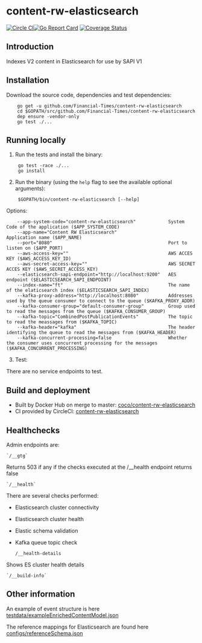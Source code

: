# content-rw-elasticsearch

[![Circle CI](https://circleci.com/gh/Financial-Times/content-rw-elasticsearch/tree/master.png?style=shield)](https://circleci.com/gh/Financial-Times/content-rw-elasticsearch/tree/master)[![Go Report Card](https://goreportcard.com/badge/github.com/Financial-Times/content-rw-elasticsearch)](https://goreportcard.com/report/github.com/Financial-Times/content-rw-elasticsearch) [![Coverage Status](https://coveralls.io/repos/github/Financial-Times/content-rw-elasticsearch/badge.svg)](https://coveralls.io/github/Financial-Times/content-rw-elasticsearch)


## Introduction
Indexes V2 content in Elasticsearch for use by SAPI V1

## Installation
Download the source code, dependencies and test dependencies:

        go get -u github.com/Financial-Times/content-rw-elasticsearch
        cd $GOPATH/src/github.com/Financial-Times/content-rw-elasticsearch
        dep ensure -vendor-only
        go test ./...

## Running locally

1. Run the tests and install the binary:

        go test -race ./...
        go install

2. Run the binary (using the `help` flag to see the available optional arguments):

        $GOPATH/bin/content-rw-elasticsearch [--help]

Options:

        --app-system-code="content-rw-elasticsearch"            System Code of the application ($APP_SYSTEM_CODE)
        --app-name="Content RW Elasticsearch"                   Application name ($APP_NAME)
        --port="8080"                                           Port to listen on ($APP_PORT)
        --aws-access-key=""                                     AWS ACCES KEY ($AWS_ACCESS_KEY_ID)
        --aws-secret-access-key=""                              AWS SECRET ACCES KEY ($AWS_SECRET_ACCESS_KEY)
        --elasticsearch-sapi-endpoint="http://localhost:9200"   AES endpoint ($ELASTICSEARCH_SAPI_ENDPOINT)
        --index-name="ft"                                       The name of the elaticsearch index ($ELASTICSEARCH_SAPI_INDEX)
        --kafka-proxy-address="http://localhost:8080"           Addresses used by the queue consumer to connect to the queue ($KAFKA_PROXY_ADDR)
        --kafka-consumer-group="default-consumer-group"         Group used to read the messages from the queue ($KAFKA_CONSUMER_GROUP)
        --kafka-topic="CombinedPostPublicationEvents"           The topic to read the meassages from ($KAFKA_TOPIC)
        --kafka-header="kafka"                                  The header identifying the queue to read the messages from ($KAFKA_HEADER)
        --kafka-concurrent-processing=false                     Whether the consumer uses concurrent processing for the messages ($KAFKA_CONCURRENT_PROCESSING)

3. Test:

There are no service endpoints to test.

## Build and deployment

* Built by Docker Hub on merge to master: [coco/content-rw-elasticsearch](https://hub.docker.com/r/coco/content-rw-elasticsearch/)
* CI provided by CircleCI: [content-rw-elasticsearch](https://circleci.com/gh/Financial-Times/content-rw-elasticsearch)

## Healthchecks
Admin endpoints are:

    `/__gtg`

Returns 503 if any if the checks executed at the /__health endpoint returns false

    `/__health`
    
There are several checks performed:
* Elasticsearch cluster connectivity
* Elasticsearch cluster health
* Elastic schema validation
* Kafka queue topic check


    `/__health-details`
    
Shows ES cluster health details

    `/__build-info` 


## Other information
An example of event structure is here [testdata/exampleEnrichedContentModel.json](messaging/testdata/exampleEnrichedContentModel.json)

The reference mappings for Elasticsearch are found here [configs/referenceSchema.json](configs/referenceSchema.json)
